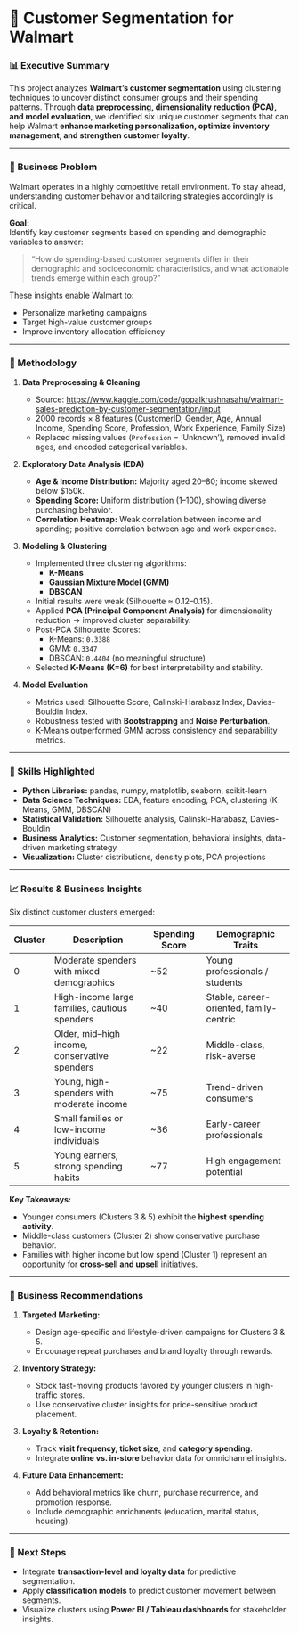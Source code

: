 # 🛒 Customer Segmentation for Walmart

### 📊 Executive Summary
This project analyzes **Walmart’s customer segmentation** using clustering techniques to uncover distinct consumer groups and their spending patterns. Through **data preprocessing, dimensionality reduction (PCA), and model evaluation**, we identified six unique customer segments that can help Walmart **enhance marketing personalization, optimize inventory management, and strengthen customer loyalty**.

---

### 💼 Business Problem
Walmart operates in a highly competitive retail environment. To stay ahead, understanding customer behavior and tailoring strategies accordingly is critical.  

**Goal:**  
Identify key customer segments based on spending and demographic variables to answer:  
> “How do spending-based customer segments differ in their demographic and socioeconomic characteristics, and what actionable trends emerge within each group?”

These insights enable Walmart to:
- Personalize marketing campaigns  
- Target high-value customer groups  
- Improve inventory allocation efficiency  

---

### 🧩 Methodology

1. **Data Preprocessing & Cleaning**
   - Source: https://www.kaggle.com/code/gopalkrushnasahu/walmart-sales-prediction-by-customer-segmentation/input
   - 2000 records × 8 features (CustomerID, Gender, Age, Annual Income, Spending Score, Profession, Work Experience, Family Size)  
   - Replaced missing values (`Profession` = ‘Unknown’), removed invalid ages, and encoded categorical variables.

2. **Exploratory Data Analysis (EDA)**
   - **Age & Income Distribution:** Majority aged 20–80; income skewed below \$150k.  
   - **Spending Score:** Uniform distribution (1–100), showing diverse purchasing behavior.  
   - **Correlation Heatmap:** Weak correlation between income and spending; positive correlation between age and work experience.

3. **Modeling & Clustering**
   - Implemented three clustering algorithms:
     - **K-Means**
     - **Gaussian Mixture Model (GMM)**
     - **DBSCAN**
   - Initial results were weak (Silhouette ≈ 0.12–0.15).  
   - Applied **PCA (Principal Component Analysis)** for dimensionality reduction → improved cluster separability.  
   - Post-PCA Silhouette Scores:  
     - K-Means: `0.3388`  
     - GMM: `0.3347`  
     - DBSCAN: `0.4404` (no meaningful structure)  
   - Selected **K-Means (K=6)** for best interpretability and stability.

4. **Model Evaluation**
   - Metrics used: Silhouette Score, Calinski-Harabasz Index, Davies-Bouldin Index.  
   - Robustness tested with **Bootstrapping** and **Noise Perturbation**.  
   - K-Means outperformed GMM across consistency and separability metrics.

---

### 🧠 Skills Highlighted
- **Python Libraries:** pandas, numpy, matplotlib, seaborn, scikit-learn  
- **Data Science Techniques:** EDA, feature encoding, PCA, clustering (K-Means, GMM, DBSCAN)  
- **Statistical Validation:** Silhouette analysis, Calinski-Harabasz, Davies-Bouldin  
- **Business Analytics:** Customer segmentation, behavioral insights, data-driven marketing strategy  
- **Visualization:** Cluster distributions, density plots, PCA projections  

---

### 📈 Results & Business Insights

Six distinct customer clusters emerged:

| Cluster | Description | Spending Score | Demographic Traits |
|----------|--------------|----------------|--------------------|
| 0 | Moderate spenders with mixed demographics | ~52 | Young professionals / students |
| 1 | High-income large families, cautious spenders | ~40 | Stable, career-oriented, family-centric |
| 2 | Older, mid–high income, conservative spenders | ~22 | Middle-class, risk-averse |
| 3 | Young, high-spenders with moderate income | ~75 | Trend-driven consumers |
| 4 | Small families or low-income individuals | ~36 | Early-career professionals |
| 5 | Young earners, strong spending habits | ~77 | High engagement potential |

**Key Takeaways:**
- Younger consumers (Clusters 3 & 5) exhibit the **highest spending activity**.  
- Middle-class customers (Cluster 2) show conservative purchase behavior.  
- Families with higher income but low spend (Cluster 1) represent an opportunity for **cross-sell and upsell** initiatives.

---

### 🚀 Business Recommendations
1. **Targeted Marketing:**  
   - Design age-specific and lifestyle-driven campaigns for Clusters 3 & 5.  
   - Encourage repeat purchases and brand loyalty through rewards.

2. **Inventory Strategy:**  
   - Stock fast-moving products favored by younger clusters in high-traffic stores.  
   - Use conservative cluster insights for price-sensitive product placement.

3. **Loyalty & Retention:**  
   - Track **visit frequency, ticket size**, and **category spending**.  
   - Integrate **online vs. in-store** behavior data for omnichannel insights.

4. **Future Data Enhancement:**  
   - Add behavioral metrics like churn, purchase recurrence, and promotion response.  
   - Include demographic enrichments (education, marital status, housing).

---

### 🔮 Next Steps
- Integrate **transaction-level and loyalty data** for predictive segmentation.  
- Apply **classification models** to predict customer movement between segments.  
- Visualize clusters using **Power BI / Tableau dashboards** for stakeholder insights.  
